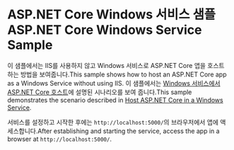 # <a name="aspnet-core-windows-service-sample"></a><span data-ttu-id="55b36-101">ASP.NET Core Windows 서비스 샘플</span><span class="sxs-lookup"><span data-stu-id="55b36-101">ASP.NET Core Windows Service Sample</span></span>

<span data-ttu-id="55b36-102">이 샘플에서는 IIS를 사용하지 않고 Windows 서비스로 ASP.NET Core 앱을 호스트하는 방법을 보여줍니다.</span><span class="sxs-lookup"><span data-stu-id="55b36-102">This sample shows how to host an ASP.NET Core app as a Windows Service without using IIS.</span></span> <span data-ttu-id="55b36-103">이 샘플에서는 [Windows 서비스에서 ASP.NET Core 호스트](https://docs.microsoft.com/aspnet/core/host-and-deploy/windows-service)에 설명된 시나리오를 보여 줍니다.</span><span class="sxs-lookup"><span data-stu-id="55b36-103">This sample demonstrates the scenario described in [Host ASP.NET Core in a Windows Service](https://docs.microsoft.com/aspnet/core/host-and-deploy/windows-service).</span></span>

<span data-ttu-id="55b36-104">서비스를 설정하고 시작한 후에는 `http://localhost:5000/`의 브라우저에서 앱에 액세스합니다.</span><span class="sxs-lookup"><span data-stu-id="55b36-104">After establishing and starting the service, access the app in a browser at `http://localhost:5000/`.</span></span>
